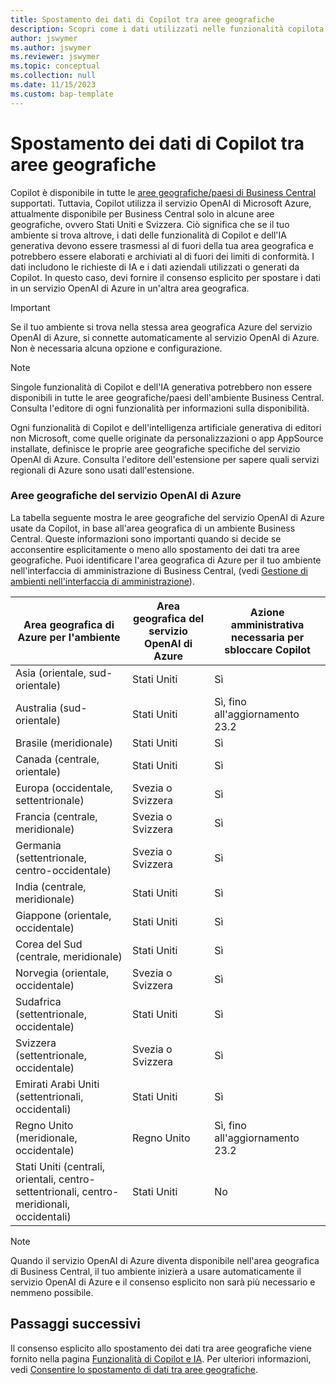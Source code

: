 ```yaml
---
title: Spostamento dei dati di Copilot tra aree geografiche
description: Scopri come i dati utilizzati nelle funzionalità copilota in Dynamics 365 Business Central vengono spostati tra aree geografiche in cui il servizio OpenAI di Azure non è disponibile per impostazione predefinita.
author: jswymer
ms.author: jswymer
ms.reviewer: jswymer
ms.topic: conceptual
ms.collection: null
ms.date: 11/15/2023
ms.custom: bap-template
---
```


# Spostamento dei dati di Copilot tra aree geografiche 

Copilot è disponibile in tutte le [aree geografiche/paesi di Business Central](/dynamics365/business-central/dev-itpro/compliance/apptest-countries-and-translations) supportati. Tuttavia, Copilot utilizza il servizio OpenAI di Microsoft Azure, attualmente disponibile per Business Central solo in alcune aree geografiche, ovvero Stati Uniti e Svizzera. Ciò significa che se il tuo ambiente si trova altrove, i dati delle funzionalità di Copilot e dell'IA generativa devono essere trasmessi al di fuori della tua area geografica e potrebbero essere elaborati e archiviati al di fuori dei limiti di conformità. I dati includono le richieste di IA e i dati aziendali utilizzati o generati da Copilot. In questo caso, devi fornire il consenso esplicito per spostare i dati in un servizio OpenAI di Azure in un'altra area geografica. <!--For a list of geographies, refer to the [Azure OpenAI Service geographies](#azure-openai-service-geographies) section that follows.-->

> [!IMPORTANT]
> Se il tuo ambiente si trova nella stessa area geografica Azure del servizio OpenAI di Azure, si connette automaticamente al servizio OpenAI di Azure. Non è necessaria alcuna opzione e configurazione. 

> [!NOTE]
> Singole funzionalità di Copilot e dell'IA generativa potrebbero non essere disponibili in tutte le aree geografiche/paesi dell'ambiente Business Central. Consulta l'editore di ogni funzionalità per informazioni sulla disponibilità.
> 
> Ogni funzionalità di Copilot e dell'intelligenza artificiale generativa di editori non Microsoft, come quelle originate da personalizzazioni o app AppSource installate, definisce le proprie aree geografiche specifiche del servizio OpenAI di Azure. Consulta l'editore dell'estensione per sapere quali servizi regionali di Azure sono usati dall'estensione. 

### Aree geografiche del servizio OpenAI di Azure

La tabella seguente mostra le aree geografiche del servizio OpenAI di Azure usate da Copilot, in base all'area geografica di un ambiente Business Central. Queste informazioni sono importanti quando si decide se acconsentire esplicitamente o meno allo spostamento dei dati tra aree geografiche. Puoi identificare l'area geografica di Azure per il tuo ambiente nell'interfaccia di amministrazione di Business Central, (vedi [Gestione di ambienti nell'interfaccia di amministrazione](/dynamics365/business-central/dev-itpro/administration/tenant-admin-center-environments)).

| Area geografica di Azure per l'ambiente| Area geografica del servizio OpenAI di Azure|Azione amministrativa necessaria per sbloccare Copilot| 
| - | - | - |
|Asia (orientale, sud-orientale) |Stati Uniti|Sì|
|Australia (sud-orientale)| Stati Uniti |Sì, fino all'aggiornamento 23.2 |
|Brasile (meridionale) |Stati Uniti|Sì|
|Canada (centrale, orientale)|Stati Uniti|Sì|
|Europa (occidentale, settentrionale)| Svezia o Svizzera |Sì|
|Francia (centrale, meridionale)| Svezia o Svizzera |Sì|
|Germania (settentrionale, centro-occidentale)| Svezia o Svizzera |Sì|
|India (centrale, meridionale)|Stati Uniti|Sì|
|Giappone (orientale, occidentale)|Stati Uniti|Sì|
|Corea del Sud (centrale, meridionale)|Stati Uniti|Sì|
|Norvegia (orientale, occidentale)|Svezia o Svizzera |Sì|
|Sudafrica (settentrionale, occidentale)|Stati Uniti|Sì|
|Svizzera (settentrionale, occidentale) |Svezia o Svizzera |Sì|
|Emirati Arabi Uniti (settentrionali, occidentali)|Stati Uniti|Sì|
|Regno Unito (meridionale, occidentale)|Regno Unito|Sì, fino all'aggiornamento 23.2|
|Stati Uniti (centrali, orientali, centro-settentrionali, centro-meridionali, occidentali) |Stati Uniti|No|

> [!NOTE]
> Quando il servizio OpenAI di Azure diventa disponibile nell'area geografica di Business Central, il tuo ambiente inizierà a usare automaticamente il servizio OpenAI di Azure e il consenso esplicito non sarà più necessario e nemmeno possibile.  
<!--

BC geos base on https://dynamics.microsoft.com/en-us/availability-reports/georeport/
case "AUSTRALIAEAST":
            case "AUSTRALIASOUTHEAST":
                return new CapiRegion("au", 2);
            case "BRAZILSOUTH":
                return new CapiRegion("br", 2);
            case "CANADACENTRAL":
            case "CANADAEAST":
                return new CapiRegion("ca", 2);
            case "CENTRALINDIA":
            case "SOUTHINDIA":
                return new CapiRegion("in", 1);
            case "EASTASIA":
                return new CapiRegion("as", 2);
            case "EASTUS":
            case "EASTUS2":
            case "SOUTHCENTRALUS":
            case "CENTRALUS":
            case "NORTHCENTRALUS":
            case "WESTUS":
            case "US":
                return new CapiRegion("us", 9, HasGpt4InGeo: true, HasTurboInGeo: true);
            case "FRANCECENTRAL":
            case "FRANCESOUTH":
                return new CapiRegion("fr", 1);
            case "GERMANYNORTH":
            case "GERMANYWESTCENTRAL":
                return new CapiRegion("de", 1);
            case "JAPANEAST":
            case "JAPANWEST":
                return new CapiRegion("jp", 1);
            case "KOREACENTRAL":
            case "KOREASOUTH":
                return new CapiRegion("kr", 1);
            case "NORWAYEAST":
            case "NORWAYWEST":
                return new CapiRegion("no", 1);
            case "SOUTHAFRICANORTH":
            case "SOUTHWESTAFRICA":
                return new CapiRegion("za", 1);
            case "SOUTHEASTASIA":
                return new CapiRegion("sg", 1);
            case "SWITZERLANDNORTH":
            case "SWITZERLANDWEST":
                return new CapiRegion("ch", 1, HasTurboInGeo: true);
            case "UKSOUTH":
            case "UKWEST":
                return new CapiRegion("uk", 2);
            case "NORTHEUROPE":
            case "WESTEUROPE":
                return new CapiRegion("eu", 10);
            case "UAENORTH":
            case "UAECENTRAL":
                return new CapiRegion("ae", 1);

-->

## Passaggi successivi

Il consenso esplicito allo spostamento dei dati tra aree geografiche viene fornito nella pagina [Funzionalità di Copilot e IA](https://businesscentral.dynamics.com/?page=7775). Per ulteriori informazioni, vedi [Consentire lo spostamento di dati tra aree geografiche](enable-ai.md#allow-data-movement-across-geographies).
